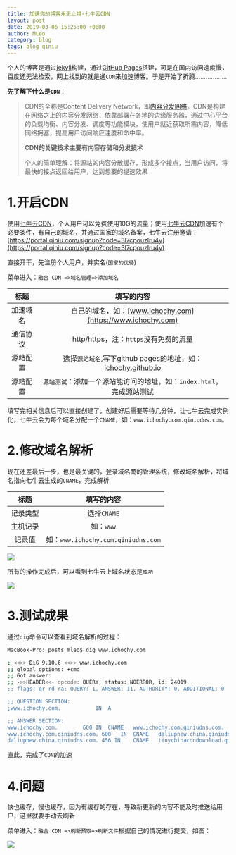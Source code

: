 ```yaml
---
title: 加速你的博客永无止境-七牛云CDN
layout: post
date: 2019-03-06 15:25:00 +0800
author: MLeo
category: blog
tags: blog qiniu
---
```


个人的博客是通过[jekyll](https://jekyllrb.com/)构建，通过[GitHub Pages](https://pages.github.com)搭建，可是在国内访问速度慢，百度还无法检索，网上找到的就是通`CDN`来加速博客。于是开始了折腾………………

**先了解下什么是`CDN`**：


> CDN的全称是Content Delivery Network，即[内容分发网络](https://baike.baidu.com/item/%E5%86%85%E5%AE%B9%E5%88%86%E5%8F%91%E7%BD%91%E7%BB%9C/4034265)。CDN是构建在网络之上的内容分发网络，依靠部署在各地的边缘服务器，通过中心平台的负载均衡、内容分发、调度等功能模块，使用户就近获取所需内容，降低网络拥塞，提高用户访问响应速度和命中率。
>
> **CDN的关键技术主要有内容存储和分发技术**
>
> 个人的简单理解：将源站的内容分散缓存，形成多个接点，当用户访问，将最快的接点返回给用户，达到想要的提速效果

# 1.开启CDN


使用[七牛云CDN](https://portal.qiniu.com/signup?code=3l7cpouzlru4y)，个人用户可以免费使用10G的流量；使用[七牛云CDN](https://portal.qiniu.com/signup?code=3l7cpouzlru4y)加速有个必要条件，有自己的域名，并通过国家的域名备案，七牛云注册邀请：[https://portal.qiniu.com/signup?code=3l7cpouzlru4y](https://portal.qiniu.com/signup?code=3l7cpouzlru4y)

直接开干，先注册个人用户，并实名(`国家的优待`)

菜单进入：`融合 CDN =>域名管理=>添加域名`

|   标题   |                          填写的内容                          |
| :------: | :----------------------------------------------------------: |
| 加速域名 |    自己的域名，如：[www.ichochy.com](https://www.ichochy.com)    |
| 通信协议 |            http/https，注：`https`没有免费的流量             |
| 源站配置 | 选择`源站域名`,写下github pages的地址，如：[ichochy.github.io](https://ichochy.github.io) |
| 源站配置 | `源站测试`：添加一个源站能访问的地址，如：`index.html`，完成源站测试 |

填写完相关信息后可以直接创建了，创建好后需要等待几分钟，让七牛云完成实例化，七牛云会为每个域名分配一个`CNAME`，如：`www.ichochy.com.qiniudns.com`。

# 2.修改域名解析


现在还差最后一步，也是最关键的，登录域名商的管理系统，修改域名解析，将域名指向七牛云生成的`CNAME`，完成解析

|   标题   |            填写的内容            |
| :------: | :------------------------------: |
| 记录类型 |           选择`CNAME`            |
| 主机记录 |            如：`www`             |
|  记录值  | 如：`www.ichochy.com.qiniudns.com` |

![](https://images.ichochy.com/WX20190306-165049.png)

所有的操作完成后，可以看到七牛云上域名状态是`成功`

![](https://images.ichochy.com/WX20190306-165813.png)

# 3.测试成果


通过`dig`命令可以查看到域名解析的过程：

```bash
MacBook-Pro:_posts mleo$ dig www.ichochy.com

; <<>> DiG 9.10.6 <<>> www.ichochy.com
;; global options: +cmd
;; Got answer:
;; ->>HEADER<<- opcode: QUERY, status: NOERROR, id: 24019
;; flags: qr rd ra; QUERY: 1, ANSWER: 11, AUTHORITY: 0, ADDITIONAL: 0

;; QUESTION SECTION:
;www.ichochy.com.			IN	A

;; ANSWER SECTION:
www.ichochy.com.		600	IN	CNAME	www.ichochy.com.qiniudns.com.
www.ichochy.com.qiniudns.com. 600	IN	CNAME	daliupnew.china.qiniudns.com.
daliupnew.china.qiniudns.com. 456 IN	CNAME	tinychinacdndownload.qiniu.com.w.kunlunea.com.

```

直此，完成了`CDN`的加速



# 4.问题

快也缓存，慢也缓存，因为有缓存的存在，导致新更新的内容不能及时推送给用户，这里就要手动去刷新

菜单进入：`融合 CDN =>刷新预取=>刷新文件`根据自己的情况进行提交，如图：

![](https://images.ichochy.com/WX20190306-181917.png)